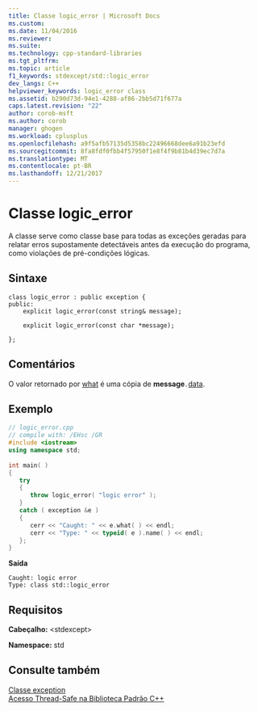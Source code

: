 ```yaml
---
title: Classe logic_error | Microsoft Docs
ms.custom: 
ms.date: 11/04/2016
ms.reviewer: 
ms.suite: 
ms.technology: cpp-standard-libraries
ms.tgt_pltfrm: 
ms.topic: article
f1_keywords: stdexcept/std::logic_error
dev_langs: C++
helpviewer_keywords: logic_error class
ms.assetid: b290d73d-94e1-4288-af86-2bb5d71f677a
caps.latest.revision: "22"
author: corob-msft
ms.author: corob
manager: ghogen
ms.workload: cplusplus
ms.openlocfilehash: a9f5afb57135d5358bc22496668dee6a91b23efd
ms.sourcegitcommit: 8fa8fdf0fbb4f57950f1e8f4f9b81b4d39ec7d7a
ms.translationtype: MT
ms.contentlocale: pt-BR
ms.lasthandoff: 12/21/2017
---
```

# <a name="logicerror-class"></a>Classe logic_error
A classe serve como classe base para todas as exceções geradas para relatar erros supostamente detectáveis antes da execução do programa, como violações de pré-condições lógicas.  
  
## <a name="syntax"></a>Sintaxe  
  
```  
class logic_error : public exception {  
public:  
    explicit logic_error(const string& message);

    explicit logic_error(const char *message);

};  
```  
  
## <a name="remarks"></a>Comentários  
 O valor retornado por [what](../standard-library/exception-class.md) é uma cópia de **message**`.`[data](../standard-library/basic-string-class.md#data).  
  
## <a name="example"></a>Exemplo  
  
```cpp  
// logic_error.cpp  
// compile with: /EHsc /GR  
#include <iostream>  
using namespace std;  
  
int main( )  
{  
   try   
   {  
      throw logic_error( "logic error" );  
   }  
   catch ( exception &e )   
   {  
      cerr << "Caught: " << e.what( ) << endl;  
      cerr << "Type: " << typeid( e ).name( ) << endl;  
   };  
}  
```  
  
 **Saída**  
  
```  
Caught: logic error  
Type: class std::logic_error  
```  
  
## <a name="requirements"></a>Requisitos  
 **Cabeçalho:** \<stdexcept>  
  
 **Namespace:** std  
  
## <a name="see-also"></a>Consulte também  
[Classe exception](../standard-library/exception-class.md)  
 [Acesso Thread-Safe na Biblioteca Padrão C++](../standard-library/thread-safety-in-the-cpp-standard-library.md)

